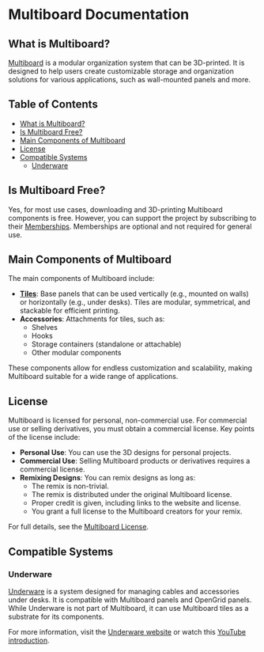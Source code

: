 # Multiboard Documentation <!-- omit from toc -->

## What is Multiboard?

[Multiboard](https://www.multiboard.io) is a modular organization system that can be 3D-printed. It is designed to help users create customizable storage and organization solutions for various applications, such as wall-mounted panels and more.

## Table of Contents <!-- omit from toc -->

- [What is Multiboard?](#what-is-multiboard)
- [Is Multiboard Free?](#is-multiboard-free)
- [Main Components of Multiboard](#main-components-of-multiboard)
- [License](#license)
- [Compatible Systems](#compatible-systems)
  - [Underware](#underware)

## Is Multiboard Free?

Yes, for most use cases, downloading and 3D-printing Multiboard components is free. However, you can support the project by subscribing to their [Memberships](https://www.multiboard.io/support). Memberships are optional and not required for general use.

## Main Components of Multiboard

The main components of Multiboard include:

- **[Tiles](./parts/tiles/README.md)**: Base panels that can be used vertically (e.g., mounted on walls) or horizontally (e.g., under desks). Tiles are modular, symmetrical, and stackable for efficient printing.
- **Accessories**: Attachments for tiles, such as:
  - Shelves
  - Hooks
  - Storage containers (standalone or attachable)
  - Other modular components

These components allow for endless customization and scalability, making Multiboard suitable for a wide range of applications.

## License

Multiboard is licensed for personal, non-commercial use. For commercial use or selling derivatives, you must obtain a commercial license. Key points of the license include:

- **Personal Use**: You can use the 3D designs for personal projects.
- **Commercial Use**: Selling Multiboard products or derivatives requires a commercial license.
- **Remixing Designs**: You can remix designs as long as:
  - The remix is non-trivial.
  - The remix is distributed under the original Multiboard license.
  - Proper credit is given, including links to the website and license.
  - You grant a full license to the Multiboard creators for your remix.

For full details, see the [Multiboard License](https://www.multiboard.io/license).

## Compatible Systems

### Underware

[Underware](https://handsonkatie.com/) is a system designed for managing cables and accessories under desks. It is compatible with Multiboard panels and OpenGrid panels. While Underware is not part of Multiboard, it can use Multiboard tiles as a substrate for its components.

For more information, visit the [Underware website](https://handsonkatie.com/underware-2-0-the-made-to-measure-collection/) or watch this [YouTube introduction](https://youtu.be/0TT96b98YZY?si=h9rA366Ah8JBA7CJ).